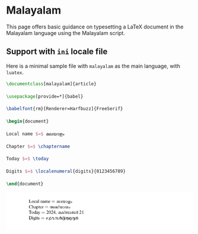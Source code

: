 # Malayalam

This page offers basic guidance on typesetting a LaTeX document in the
Malayalam language using the Malayalam script.

## Support with `ini` locale file

Here is a minimal sample file with `malayalam` as the main language, with `luatex`.

```tex
\documentclass[malayalam]{article}

\usepackage[provide=*]{babel}

\babelfont{rm}[Renderer=Harfbuzz]{FreeSerif}

\begin{document}

Local name $=$ മലയാളം

Chapter $=$ \chaptername

Today $=$ \today

Digits $=$ \localenumeral{digits}{0123456789}

\end{document}
```

![](../media/locale-malayalam.png)